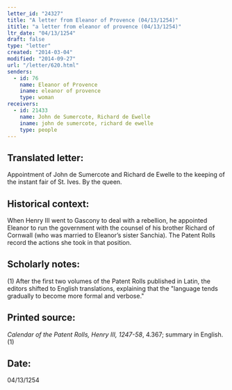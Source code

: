 ```yaml
---
letter_id: "24327"
title: "A letter from Eleanor of Provence (04/13/1254)"
ititle: "a letter from eleanor of provence (04/13/1254)"
ltr_date: "04/13/1254"
draft: false
type: "letter"
created: "2014-03-04"
modified: "2014-09-27"
url: "/letter/620.html"
senders:
  - id: 76
    name: Eleanor of Provence
    iname: eleanor of provence
    type: woman
receivers:
  - id: 21433
    name: John de Sumercote, Richard de Ewelle
    iname: john de sumercote, richard de ewelle
    type: people
---
```

<h2> Translated letter:</h2>Appointment of John de Sumercote and Richard de Ewelle to the keeping of the instant fair of St. Ives.
By the queen.
<h2 class="mt-4"> Historical context:</h2>When Henry III went to Gascony to deal with a rebellion, he appointed Eleanor to run the government with the counsel of his brother Richard of Cornwall (who was married to Eleanor’s sister Sanchia). The Patent Rolls record the actions she took in that position.
<h2 class="mt-4"> Scholarly notes:</h2>(1) After the first two volumes of the Patent Rolls published in Latin, the editors shifted to English translations, explaining that the "language tends gradually to become more formal and verbose."
<h2 class="mt-4"> Printed source:</h2><p><em>Calendar of the Patent Rolls, Henry III, 1247-58</em>, 4.367; summary in English.(1)</p><h2 class="mt-4"> Date:</h2>04/13/1254